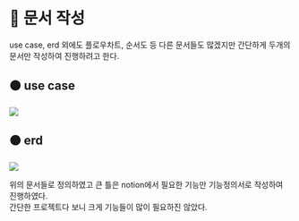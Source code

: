 # 🔴 문서 작성

use case, erd 외에도 플로우차트, 순서도 등 다른 문서들도 많겠지만 간단하게 두개의 문서만 작성하여 진행하려고 한다.

## 🟠 use case

![](https://velog.velcdn.com/images/ililil9482/post/47724496-ed7f-48ba-8817-d36a3243357b/image.png)


## 🟠 erd

![](https://velog.velcdn.com/images/ililil9482/post/7d7f566f-8cf0-4c02-86d4-2a8bdab0dae9/image.png)


위의 문서들로 정의하였고 큰 틀은 notion에서 필요한 기능만 기능정의서로 작성하여 진행하였다.  
간단한 프로젝트다 보니 크게 기능들이 많이 필요하진 않았다.